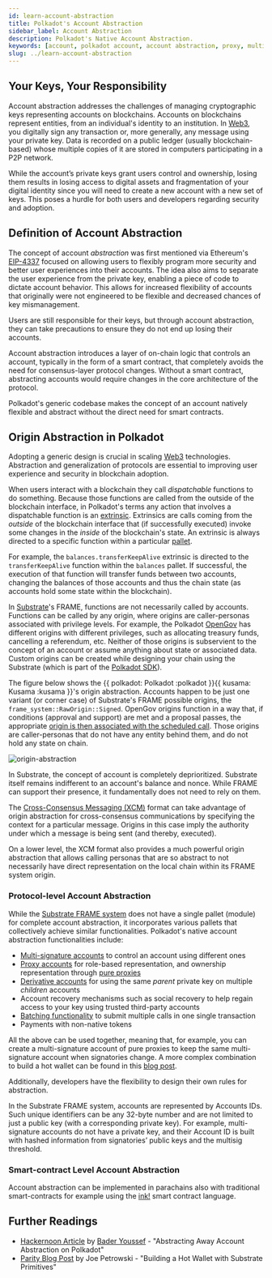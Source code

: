 ```yaml
---
id: learn-account-abstraction
title: Polkadot's Account Abstraction
sidebar_label: Account Abstraction
description: Polkadot's Native Account Abstraction.
keywords: [account, polkadot account, account abstraction, proxy, multisig, batch]
slug: ../learn-account-abstraction
---
```


## Your Keys, Your Responsibility

Account abstraction addresses the challenges of managing cryptographic keys representing accounts on
blockchains. Accounts on blockchains represent entities, from an individual's identity to an
institution. In [Web3](../general/web3-and-polkadot.md), you digitally sign any transaction or, more
generally, any message using your private key. Data is recorded on a public ledger (usually
blockchain-based) whose multiple copies of it are stored in computers participating in a P2P
network.

While the account’s private keys grant users control and ownership, losing them results in losing
access to digital assets and fragmentation of your digital identity since you will need to create a
new account with a new set of keys. This poses a hurdle for both users and developers regarding
security and adoption.

## Definition of Account Abstraction

The concept of account _abstraction_ was first mentioned via Ethereum's
[EIP-4337](https://eips.ethereum.org/EIPS/eip-4337) focused on allowing users to flexibly program
more security and better user experiences into their accounts. The idea also aims to separate the
user experience from the private key, enabling a piece of code to dictate account behavior. This
allows for increased flexibility of accounts that originally were not engineered to be flexible and
decreased chances of key mismanagement.

Users are still responsible for their keys, but through account abstraction, they can take
precautions to ensure they do not end up losing their accounts.

Account abstraction introduces a layer of on-chain logic that controls an account, typically in the
form of a smart contract, that completely avoids the need for consensus-layer protocol changes.
Without a smart contract, abstracting accounts would require changes in the core architecture of the
protocol.

Polkadot's generic codebase makes the concept of an account natively flexible and abstract without
the direct need for smart contracts.

## Origin Abstraction in Polkadot

Adopting a generic design is crucial in scaling [Web3](../general/web3-and-polkadot.md)
technologies. Abstraction and generalization of protocols are essential to improving user experience
and security in blockchain adoption.

When users interact with a blockchain they call _dispatchable_ functions to do something. Because
those functions are called from the outside of the blockchain interface, in Polkadot's terms any
action that involves a dispatchable function is an [extrinsic](./learn-transactions.md). Extrinsics
are calls coming from the _outside_ of the blockchain interface that (if successfully executed)
invoke some changes in the _inside_ of the blockchain's state. An extrinsic is always directed to a
specific function within a particular [pallet](../general/glossary.md#pallet).

For example, the `balances.transferKeepAlive` extrinsic is directed to the `transferKeepAlive`
function within the `balances` pallet. If successful, the execution of that function will transfer
funds between two accounts, changing the balances of those accounts and thus the chain state (as
accounts hold some state within the blockchain).

In [Substrate](../general/glossary.md#substrate)'s FRAME, functions are not necessarily called by
accounts. Functions can be called by any origin, where origins are caller-personas associated with
privilege levels. For example, the Polkadot [OpenGov](./learn-polkadot-opengov.md) has different
origins with different privileges, such as allocating treasury funds, cancelling a referendum, etc.
Neither of those origins is subservient to the concept of an account or assume anything about state
or associated data. Custom origins can be created while designing your chain using the Substrate
(which is part of the [Polkadot SDK](https://github.com/paritytech/polkadot-sdk)).

The figure below shows the {{ polkadot: Polkadot :polkadot }}{{ kusama: Kusama :kusama }}'s origin
abstraction. Accounts happen to be just one variant (or corner case) of Substrate's FRAME possible
origins, the `frame_system::RawOrigin::Signed`. OpenGov origins function in a way that, if
conditions (approval and support) are met and a proposal passes, the appropriate
[origin is then associated with the scheduled call](https://github.com/paritytech/polkadot-sdk/blob/1835c091c42456e8df3ecbf0a94b7b88c395f623/substrate/frame/referenda/src/lib.rs#L884).
Those origins are caller-personas that do not have any entity behind them, and do not hold any state
on chain.

![origin-abstraction](../assets/origin-abstraction.png)

In Substrate, the concept of account is completely deprioritized. Substrate itself remains
indifferent to an account's balance and nonce. While FRAME can support their presence, it
fundamentally does not need to rely on them.

The [Cross-Consensus Messaging (XCM)](./learn-xcm-index) format can take advantage of origin
abstraction for cross-consensus communications by specifying the context for a particular message.
Origins in this case imply the authority under which a message is being sent (and thereby,
executed).

On a lower level, the XCM format also provides a much powerful origin abstraction that allows
calling personas that are so abstract to not necessarily have direct representation on the local
chain within its FRAME system origin.

### Protocol-level Account Abstraction

While the [Substrate FRAME system](https://docs.substrate.io/reference/frame-pallets/) does not have
a single pallet (module) for complete account abstraction, it incorporates various pallets that
collectively achieve similar functionalities. Polkadot's native account abstraction functionalities
include:

- [Multi-signature accounts](./learn-account-multisig.md) to control an account using different ones
- [Proxy accounts](./learn-proxies.md) for role-based representation, and ownership representation
  through [pure proxies](./learn-proxies.md#anonymous-proxy-pure-proxy)
- [Derivative accounts](./learn-account-advanced.md#derivation-paths) for using the same _parent_
  private key on multiple _children_ accounts
- Account recovery mechanisms such as social recovery to help regain access to your key using
  trusted third-party accounts
- [Batching functionality](./learn-balance-transfers.md#batch-transfers) to submit multiple calls in
  one single transaction
- Payments with non-native tokens

All the above can be used together, meaning that, for example, you can create a multi-signature
account of pure proxies to keep the same multi-signature account when signatories change. A more
complex combination to build a hot wallet can be found in this
[blog post](https://www.parity.io/blog/building-a-hot-wallet-with-substrate-primitives/).

Additionally, developers have the flexibility to design their own rules for abstraction.

In the Substrate FRAME system, accounts are represented by Accounts IDs. Such unique identifiers can
be any 32-byte number and are not limited to just a public key (with a corresponding private key).
For example, multi-signature accounts do not have a private key, and their Account ID is built with
hashed information from signatories’ public keys and the multisig threshold.

### Smart-contract Level Account Abstraction

Account abstraction can be implemented in parachains also with traditional smart-contracts for
example using the [ink!](../build/build-smart-contracts.md#ink) smart contract language.

## Further Readings

- [Hackernoon Article](https://hackernoon.com/abstracting-away-account-abstraction-on-polkadot) by
  [Bader Youssef](../general/contributors.md#bader-youssef) - "Abstracting Away Account Abstraction
  on Polkadot"
- [Parity Blog Post](https://www.parity.io/blog/building-a-hot-wallet-with-substrate-primitives/) by
  Joe Petrowski - "Building a Hot Wallet with Substrate Primitives"
